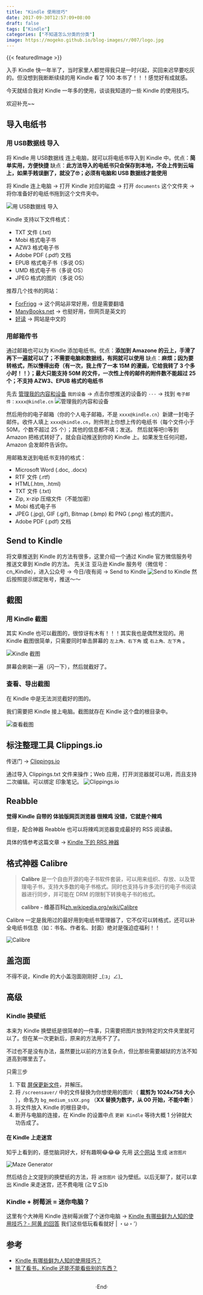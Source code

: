 ```yaml
---
title: "Kindle 使用技巧"
date: 2017-09-30T12:57:09+08:00
draft: false
tags: ["Kindle"]
categories: ["不知道怎么分类的分类"]
image: https://mogeko.github.io/blog-images/r/007/logo.jpg
---
```


{{< featuredImage >}}

入手 Kindle 快一年半了，当时家里人都觉得我只是一时兴起，买回来迟早要吃灰的。但没想到我断断续续的用 Kindle 看了 100 本书了！！！感觉好有成就感。

今天就结合我对 Kindle 一年多的使用，谈谈我知道的一些 Kindle 的使用技巧。

欢迎补充~~

<!-- more -->

## 导入电纸书

### 用 USB数据线 导入

将 Kindle 用 USB数据线 连上电脑，就可以将电纸书导入到 Kindle 中。优点：**简单实用，方便快捷** 缺点：**此方法导入的电纸书只会保存到本地，不会上传到云端上，如果手贱误删了，就没了🙄；必须有电脑和 USB 数据线才能使用**

将 Kindle 连上电脑 -> 打开 Kindle 对应的磁盘 -> 打开 `documents` 这个文件夹 -> 将你准备好的电纸书拖到这个文件夹中。

![用 USB数据线 导入](https://mogeko.github.io/blog-images/r/007/send2kindle_usb.png)

Kindle 支持以下文件格式：

- TXT 文件 (.txt)
- Mobi 格式电子书
- AZW3 格式电子书
- Adobe PDF (.pdf) 文档
- EPUB 格式电子书（多说 OS）
- UMD 格式电子书（多说 OS）
- JPEG 格式的图片（多说 OS）

推荐几个找书的网站：

- [ForFrigg](http://forfrigg.com/) -> 这个网站非常好用，但是需要翻墙
- [ManyBooks.net](http://manybooks.net/) -> 也挺好用，但网页是英文的
- [好读](http://haodoo.net/) -> 网站是中文的

### 用邮箱传书

通过邮箱也可以为 Kindle 添加电纸书。优点：**添加到 Amazone 的云上，手滑了再下一遍就可以了；不需要电脑和数据线，有网就可以使用** 缺点：**麻烦；因为要转格式，所以慢得出奇（有一次，我上传了一本 15M 的漫画，它给我转了 3 个多小时！！）；最大只能支持 50M 的文件，一次性上传的邮件的附件数不能超过 25 个；不支持 AZW3、EPUB 格式的电纸书**

先去 [管理我的内容和设备](https://www.amazon.cn/manageyourkindle)
`我的设备` -> 点击你想推送的设备的 `···` -> 找到 `电子邮件：xxxx@kindle.cn`
![管理我的内容和设备](https://mogeko.github.io/blog-images/r/007/get_kindle_email.png)

然后用你的电子邮箱（你的个人电子邮箱，不是 `xxxx@kindle.cn`）新建一封电子邮件。收件人填上 `xxxx@kindle.cn`，附件附上你想上传的电纸书（每个文件小于 50M，个数不超过 25 个）；其他的信息都不填；发送。
然后就等吧🙄等到 Amazon 把格式转好了，就会自动推送到你的 Kindle 上。如果发生任何问题，Amazon 会发邮件告诉你。

用邮箱发送到电纸书支持的格式：

- Microsoft Word (.doc, .docx)
- RTF 文件 (.rtf)
- HTML(.htm, .html)
- TXT 文件 (.txt)
- Zip, x-zip 压缩文件（不能加密）
- Mobi 格式电子书
- JPEG (.jpg), GIF (.gif), Bitmap (.bmp) 和 PNG (.png) 格式的图片。
- Adobe PDF (.pdf) 文档

## Send to Kindle

将文章推送到 Kindle 的方法有很多，这里介绍一个通过 Kindle 官方微信服务号推送文章到 Kindle 的方法。
先关注 亚马逊 Kindle 服务号（微信号：cn_Kindle），进入公众号 -> 今日/夜有阅 -> Send to Kindle
![Send to Kindle](https://mogeko.github.io/blog-images/r/007/send_to_kindle.png)
然后按照提示绑定账号，推送～～

## 截图

### 用 Kindle 截图

其实 Kindle 也可以截图的，很惊讶有木有！！！其实我也是偶然发现的。用 Kindle 截图很简单，只需要同时单击屏幕的 `左上角、右下角` 或 `右上角、左下角` 。

![Kindle 截图](https://mogeko.github.io/blog-images/r/007/kindle_screenshot_1.png)

屏幕会刷新一遍（闪一下），然后就截好了。

### 查看、导出截图

在 Kindle 中是无法浏览截好的图的。

我们需要把 Kindle 接上电脑。截图就存在 Kindle 这个盘的根目录中。

![查看截图](https://mogeko.github.io/blog-images/r/007/kindle_screenshot_2.png)

## 标注整理工具 Clippings.io

传送门 -> [Clippings.io](https://www.clippings.io/)

通过导入 Clippings.txt 文件来操作；Web 应用，打开浏览器就可以用，而且支持二次编辑。可以绑定 印象笔记。
![Clippings.io](https://mogeko.github.io/blog-images/r/007/clippings.io.png)

## Reabble

**觉得 Kindle 自带的 体验版网页浏览器 很辣鸡**
**没错，它就是个辣鸡**

但是，配合神器 Reabble 也可以将辣鸡浏览器变成最好的 RSS 阅读器。

具体的情参考这篇文章 -> [Kindle 下的 RRS 神器](https://mogeko.github.io/2017/008/)

## 格式神器 Calibre

> **Calibre** 是一个自由开源的电子书软件套装，可以用来组织、存放、以及管理电子书，支持大多数的电子书格式。同时也支持与许多流行的电子书阅读器进行同步，并可能在 DRM 的限制下转换电子书的格式。  
>  
> **calibre - 维基百科**[zh.wikipedia.org/wiki/Calibre](https://zh.wikipedia.org/wiki/Calibre)  

Calibre 一定是我用过的最好用到电纸书管理器了，它不仅可以转格式，还可以补全电纸书信息（如：书名、作者名、封面）绝对是强迫症福利！！

![Calibre](https://mogeko.github.io/blog-images/r/007/calibre.png)

## 盖泡面

不得不说，Kindle 的大小盖泡面刚刚好 \_(:з」∠)\_

## 高级

### Kindle 换壁纸

本来为 Kindle 换壁纸是很简单的一件事，只需要把图片放到特定的文件夹里就可以了。但在某一次更新后，原来的方法用不了了。

不过也不是没有办法，虽然要比以前的方法复杂点，但比那些需要越狱的方法不知道高到哪里去了。

只需三步

1. 下载 [屏保更新文件](https://pan.baidu.com/s/1boIbJbT)，并解压。
2. 将 `/screensaver/` 中的文件替换为你想使用的图片（ **裁剪为 1024x758 大小** ），命名为 `bg_medium_ssXX.png` （**XX 替换为数字，从 00 开始，不能中断** ）
3. 将文件放入 Kindle 的根目录中。
4. 断开与电脑的连接，在 Kindle 的设置中点 `更新 Kindle` 等待大概 1 分钟就大功告成了。

#### 在 Kindle 上走迷宫

知乎上看到的，感觉脑洞好大，好有趣啊😂😂😂
先用 [这个网站](http://www.mazegenerator.net/) 生成 `迷宫图片`

![Maze Generator](https://mogeko.github.io/blog-images/r/007/maze_generator.png)

然后结合上文提到的换壁纸的方法，将 `迷宫图片` 设为壁纸。以后无聊了，就可以拿出 Kindle 来走迷宫，还不费电哦 (≧∇≦)b

### Kindle + 树莓派 = 迷你电脑？

这里有个大神用 Kindle 连树莓派做了个迷你电脑 -> [Kindle 有哪些鲜为人知的使用技巧？- 阿黄 的回答](https://www.zhihu.com/question/27741189/answer/85786270)
我们这些低玩看看就好 | ・ω・’）

## 参考

- [Kindle 有哪些鲜为人知的使用技巧？](https://www.zhihu.com/question/27741189)
- [除了看书，Kindle 还能不能看些别的东西？](https://www.zhihu.com/question/32191135)

<br>

<center>  ·End·  </center>
